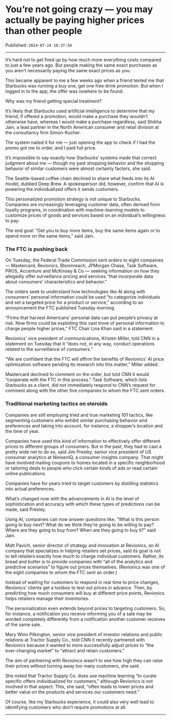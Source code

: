 # You’re not going crazy — you may actually be paying higher prices than other people

Published :`2024-07-24 10:37:59`

---

It’s hard not to get fired up by how much more everything costs compared to just a few years ago. But people making the same exact purchases as you aren’t necessarily paying the same exact prices as you.

This became apparent to me a few weeks ago when a friend texted me that Starbucks was running a buy one, get one free drink promotion. But when I logged in to the app, the offer was nowhere to be found.

Why was my friend getting special treatment?

It’s likely that Starbucks used artificial intelligence to determine that my friend, if offered a promotion, would make a purchase they wouldn’t otherwise have, whereas I would make a purchase regardless, said Shikha Jain, a lead partner in the North American consumer and retail division at the consultancy firm Simon-Kucher.

The system nailed it for me — just opening the app to check if I had the promo got me to order, and I paid full price.

It’s impossible to say exactly how Starbucks’ systems made that correct judgment about me — though my past shopping behavior and the shopping behavior of similar customers were almost certainly factors, she said.

The Seattle-based coffee chain declined to share what feeds into its AI model, dubbed Deep Brew. A spokesperson did, however, confirm that AI is powering the individualized offers it sends customers.

This personalized promotion strategy is not unique to Starbucks. Companies are increasingly leveraging customer data, often derived from loyalty programs, in coordination with machine-learning models to customize prices of goods and services based on an individual’s willingness to pay.

The end goal: “Get you to buy more items, buy the same items again or to spend more on the same items,” said Jain.

### The FTC is pushing back

On Tuesday, the Federal Trade Commission sent orders to eight companies — Mastercard, Revionics, Bloomreach, JPMorgan Chase, Task Software, PROS, Accenture and McKinsey & Co — seeking information on how they allegedly offer surveillance pricing and services “that incorporate data about consumers’ characteristics and behavior.”

The orders seek to understand how technologies like AI along with consumers’ personal information could be used “to categorize individuals and set a targeted price for a product or service,” according to an announcement the FTC published Tuesday morning.

“Firms that harvest Americans’ personal data can put people’s privacy at risk. Now firms could be exploiting this vast trove of personal information to charge people higher prices,”  FTC Chair Lina Khan said in a statement.

Revionics’ vice president of communications, Kristen Miller, told CNN in a statement on Tuesday that it “does not, in any way, conduct operations related to the surveillance of consumers.”

“We are confident that the FTC will affirm the benefits of Revionics’ AI price optimization software pending its research into this matter,” Miller added.

Mastercard declined to comment on the order, but told CNN it would “cooperate with the FTC in this process.” Task Software, which lists Starbucks as a client, did not immediately respond to CNN’s request for comment along with the other five companies to whom the FTC sent orders.

### Traditional marketing tactics on steroids

Companies are still employing tried and true marketing 101 tactics, like segmenting customers who exhibit similar purchasing behavior and preferences and taking into account, for instance, a shopper’s location and the time of year.

Companies have used this kind of information to effectively offer different prices to different groups of consumers. But in the past, they had to cast a pretty wide net to do so, said Jim Presley, senior vice president of US consumer analytics at NielsenIQ, a consumer insights company. That might have involved mailing coupons to homes located in a specific neighborhood or tailoring deals to people who click certain kinds of ads or read certain online publications.

Companies have for years tried to target customers by distilling statistics into actual preferences.

What’s changed now with the advancements in AI is the level of sophistication and accuracy with which these types of predictions can be made, said Presley.

Using AI, companies can now answer questions like, “What is this person going to buy next? What do we think they’re going to be willing to pay? Where are they going to buy from? When are they going to buy it?” said Jain.

Matt Pavich, senior director of strategy and innovation at Revionics, an AI company that specializes in helping retailers set prices, said its goal is not to tell retailers exactly how much to charge individual customers. Rather, its bread and butter is to provide companies with “all of the analytics and predictive scenarios” to figure out prices themselves. (Revionics was one of the eight companies to whom the FTC sent an order.)

Instead of waiting for customers to respond in real time to price changes, Revionics’ clients get a toolbox to test out prices in advance. Then, by predicting how much consumers will buy at different price points, Revionics helps retailers manage their inventories.

The personalization even extends beyond prices to targeting customers. So, for instance, a notification you receive informing you of a sale may be worded completely differently from a notification another customer receives of the same sale.

Mary Winn Pilkington, senior vice president of investor relations and public relations at Tractor Supply Co., told CNN it recently partnered with Revionics because it wanted to more successfully adjust prices to “the ever-changing market” to “attract and retain customers.”

The aim of partnering with Revionics wasn’t to see how high they can raise their prices without turning away too many customers, she said.

She noted that Tractor Supply Co. does use machine learning “to curate specific offers individualized for customers,” although Revionics is not involved in that aspect. This, she said, “often leads to lower prices and better value on the products and services our customers need.”

Of course, like my Starbucks experience, it could also very well lead to identifying customers who don’t require promotions at all.

---

